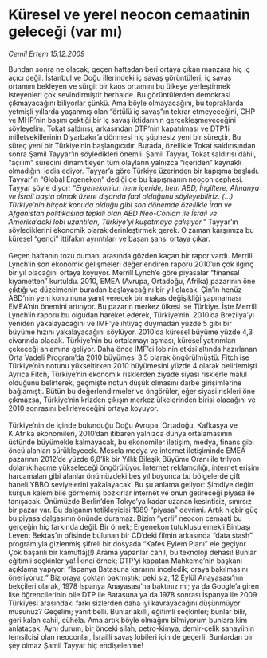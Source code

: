# Küresel ve yerel neocon cemaatinin geleceği (var mı)

*Cemil Ertem 15.12.2009*

<div class="taraf_structure_2col_1zq">
<div class="margen_n">



 <p>Bundan sonra ne olacak; geçen haftadan beri ortaya çıkan manzara hiç iç açıcı değil. İstanbul ve Doğu illerindeki iç savaş görüntüleri, iç savaş ortamını bekleyen ve sürgit bir kaos ortamını bu ülkeye yerleştirmek isteyenleri çok sevindirmiştir herhalde. Bu görüntülerden demokrasi çıkmayacağını biliyorlar çünkü. Ama böyle olmayacağını, bu topraklarda yetmişli yıllarda yaşanmış olan “örtülü iç savaş”ın tekrar etmeyeceğini, CHP ve MHP’nin başını çektiği bir iç savaş iktidarının gerçekleşmeyeceğini söyleyelim. Tokat saldırısı, arkasından DTP’nin kapatılması ve DTP’li milletvekillerinin Diyarbakır’a dönmesi hiç şüphesiz yeni bir süreçtir. Bu süreç yeni bir Türkiye’nin başlangıcıdır. Burada, özellikle Tokat saldırısından sonra Şamil Tayyar’ın söyledikleri önemli. Şamil Tayyar, Tokat saldırısı dâhil, “açılım” sürecini dinamitleyen tüm olayların yalnızca “içeriden” kaynaklı olmadığını iddia ediyor. Tayyar’a göre Türkiye üzerinden bir kapışma başladı. Tayyar’ın “Global Ergenekon” dediği de bu kapışmanın neocon cephesi. Tayyar şöyle diyor<i>: “Ergenekon’un hem içeride, hem ABD, İngiltere, Almanya ve İsrail başta olmak üzere dışarıda faal olduğunu söyleyebiliriz. (…) Türkiye’nin birçok konuda olduğu gibi son dönemde özellikle İran ve Afganistan politikasına tepkili olan ABD Neo-Conları ile İsrail ve Amerika’daki lobi uzantıları, Türkiye’yi kuşatmaya çalışıyor.”</i> Tayyar’ın söylediklerini ekonomik olarak derinleştirmek gerek. O zaman karşımıza bu küresel “gerici” ittifakın ayrıntıları ve başarı şansı ortaya çıkar. <br/><br/>Geçen haftanın tozu dumanı arasında gözden kaçan bir rapor vardı. Merrill Lynch’in son ekonomik gelişmeleri değerlendiren raporu 2010’un çok ilginç bir yıl olacağını ortaya koyuyor. Merrill Lynch’e göre piyasalar “finansal kıyametten” kurtuldu. 2010, EMEA (Avrupa, Ortadoğu, Afrika) pazarının öne çıktığı ve düzelmenin buradan başlayacağını bir yıl olacak. Çin’in henüz ABD’nin yeni konumuna yanıt verecek bir makas değişikliği yapmaması EMEA’nin önemini artırıyor. Bu pazarın merkez ülkesi ise Türkiye. İşte Merrill Lynch’in raporu bu olgudan hareket ederek, Türkiye’nin, 2010’da Brezilya’yı yeniden yakalayacağını ve IMF’ye ihtiyaç duymadan yüzde 5 gibi bir büyüme hızını yakalayacağını söylüyor. 2010’da küresel büyüme yüzde 4,3 civarında olacak. Türkiye’nin bu ortalamayı aşması, küresel yatırımları çekeceği anlamına geliyor. Daha önce IMF’ci lobinin etkisi altında hazırlanan Orta Vadeli Program’da 2010 büyümesi 3,5 olarak öngörülmüştü. Fitch ise Türkiye’nin notunu yükseltirken 2010 büyümesini yüzde 4 olarak belirlemişti. Ayrıca Fitch, Türkiye’nin ekonomik risklerden ziyade siyasi risklerle malul olduğunu belirterek, geçmişte notun düşük olmasını darbe girişimlerine bağlamıştı. Bütün bu değerlendirmeler ve öngörüler, eğer siyasi riskleri öne çıkmazsa, Türkiye’nin krizden çıkışın merkez ülkelerinden birisi olacağını ve 2010 sonrasını belirleyeceğini ortaya koyuyor. <br/><br/>Türkiye’nin de içinde bulunduğu Doğu Avrupa, Ortadoğu, Kafkasya ve K.Afrika ekonomileri, 2010’dan itibaren yalnızca dünya ortalamasının üstünde büyümekle kalmayacak, bu ekonomiler iletişim, medya, finans gibi öncü alanları sürükleyecek. Mesela medya ve internet iletişiminde EMEA pazarının 2012’de yüzde 6,8’lik bir Yıllık Bileşik Büyüme Oranı ile trilyon dolarlık hacme yükseleceği öngörülüyor. İnternet reklamcılığı, internet erişim harcamaları gibi alanlar önümüzdeki beş yıl boyunca bu bölgelerde çift haneli YBBO seviyelerini yakalayacak. Bu şu anlama geliyor: Şimdiye değin kurşun kalem bile görmemiş bozkırlar internet ve onun getireceği piyasa ile tanışacak. Önümüzde Berlin’den Tokyo’ya kadar uzanan kesintisiz, sınırsız bir pazar var. Bu dalganın tetikleyicisi 1989 “piyasa” devrimi. Artık hiçbir güç bu piyasa dalgasının önünde duramaz. Bizim “yerli” neocon cemaati bu gerçeğin hiç farkında değil. Bir örnek; Ergenekon tutuklusu emekli Binbaşı Levent Bektaş’ın ofisinde bulunan bir CD’deki filmin arkasında “data stash” programıyla gizlenmiş şifreli bir dosyada “Kafes Eylem Planı” ele geçiyor. Çok başarılı bir kamuflaj(!) Arama yapanlar cahil, bu teknoloji dehası! Bunlar eğitimli seçkinler ya! İkinci örnek; DTP’yi kapatan Mahkeme’nin başkanı açıklama yapıyor: “İspanya Batasuna kararını inceledik; oraya bakılmasını öneriyoruz.” Biz oraya çoktan bakmıştık; peki siz, 12 Eylül Anayasası’nın bekçileri olarak, 1978 İspanya Anayasası’na baktınız mı; ya da Google’a giren lise öğrencilerinin bile DTP ile Batasuna ya da 1978 sonrası İspanya ile 2009 Türkiyesi arasındaki farkı sizlerden daha iyi kavrayacağını düşünmüyor musunuz? Geçelim; yanıt belli. Bunlar akıllı, eğitimli seçkinler; bunlar bilir, geri kalan cahil, cühela. Ama artık böyle olmağını bilmiyorum bunlara kim anlatacak. Aynı durum, bir önceki silah, petro-kimya, demir-çelik sanayiinin temsilcisi olan neoconlar, İsrailli savaş lobileri için de geçerli. Bunlardan bir şey olmaz Şamil Tayyar hiç endişelenme!</p>
<br/>
<br/>
<br/>



<br/>


<div id="taraf_not">
</div>

</div>


</div>
